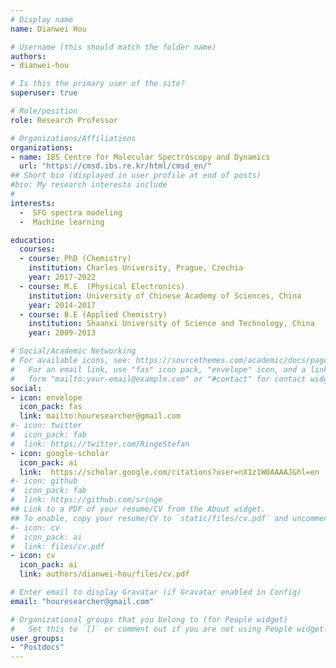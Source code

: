 ```yaml
---
# Display name
name: Dianwei Hou 

# Username (this should match the folder name)
authors:
- dianwei-hou

# Is this the primary user of the site?
superuser: true

# Role/position
role: Research Professor

# Organizations/Affiliations
organizations:
- name: IBS Centre for Molecular Spectroscopy and Dynamics
  url: "https://cmsd.ibs.re.kr/html/cmsd_en/"
## Short bio (displayed in user profile at end of posts)
#bio: My research interests include 
#
interests:
  -  SFG spectra modeling
  -  Machine learning

education:
  courses:
  - course: PhD (Chemistry)
    institution: Charles University, Prague, Czechia
    year: 2017-2022
  - course: M.E  (Physical Electronics)
    institution: University of Chinese Academy of Sciences, China
    year: 2014-2017
  - course: B.E (Applied Chemistry)
    institution: Shaanxi University of Science and Technology, China
    year: 2009-2013

# Social/Academic Networking
# For available icons, see: https://sourcethemes.com/academic/docs/page-builder/#icons
#   For an email link, use "fas" icon pack, "envelope" icon, and a link in the
#   form "mailto:your-email@example.com" or "#contact" for contact widget.
social:
- icon: envelope
  icon_pack: fas
  link: mailto:houresearcher@gmail.com
#- icon: twitter
#  icon_pack: fab
#  link: https://twitter.com/RingeStefan
- icon: google-scholar
  icon_pack: ai
  link:  https://scholar.google.com/citations?user=nX1z1W0AAAAJ&hl=en
#- icon: github
#  icon_pack: fab
#  link: https://github.com/sringe
## Link to a PDF of your resume/CV from the About widget.
## To enable, copy your resume/CV to `static/files/cv.pdf` and uncomment the lines below.
#- icon: cv
#  icon_pack: ai
#  link: files/cv.pdf
- icon: cv
  icon_pack: ai
  link: authors/dianwei-hou/files/cv.pdf

# Enter email to display Gravatar (if Gravatar enabled in Config)
email: "houresearcher@gmail.com"

# Organizational groups that you belong to (for People widget)
#   Set this to `[]` or comment out if you are not using People widget.
user_groups:
- "Postdocs"
---
```



